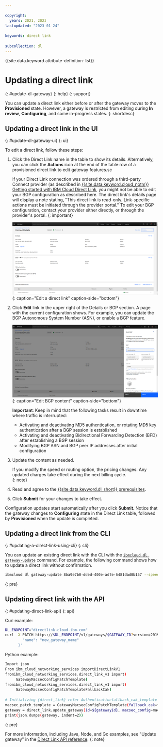 ```yaml
---

copyright:
  years: 2021, 2023
lastupdated: "2023-01-24"

keywords: direct link

subcollection: dl
---
```


{{site.data.keyword.attribute-definition-list}}

# Updating a direct link
{: #update-dl-gateway}
{: help}
{: support}

You can update a direct link either before or after the gateway moves to the **Provisioned** state. However, a gateway is restricted from editing during **In review**, **Configuring**, and some in-progress states.
{: shortdesc}

## Updating a direct link in the UI
{: #update-dl-gateway-ui}
{: ui}

To edit a direct link, follow these steps:

1. Click the Direct Link name in the table to show its details. Alternatively, you can click the **Actions** icon at the end of the table row of a provisioned direct link to edit gateway features.sc
   
   If your Direct Link connection was ordered through a third-party Connect provider (as described in [{{site.data.keyword.cloud_notm}} Getting started with IBM Cloud Direct Link](/docs/dl?topic=dl-get-started-with-ibm-cloud-dl), you might not be able to edit your BGP configuration as described here. The direct link's details page will display a note stating, "This direct link is read-only. Link-specific actions must be initiated through the provider portal." To edit your BGP configuration, contact your provider either directly, or through the provider's portal.
   {: important}

   ![Edit a direct link](/images/dl-edit.png){: caption="Edit a direct link" caption-side="bottom"}

1. Click **Edit** link in the upper right of the Details or BGP section. A page with the current configuration shows. For example, you can update the BGP Autonomous System Number (ASN), or enable a BGP feature.  

   ![Edit BGP content](/images/dl-bgp-edit.png){: caption="Edit BGP content" caption-side="bottom"}

   **Important**: Keep in mind that the following tasks result in downtime where traffic is interrupted:

   * Activating and deactivating MD5 authentication, or rotating MD5 key authentication after a BGP session is established
   * Activating and deactivating Bidirectional Forwarding Detection (BFD) after establishing a BGP session
   * Modifying BGP ASN and BGP peer IP addresses after initial configuration

1. Update the content as needed.

   If you modify the speed or routing option, the pricing changes. Any updated charges take effect during the next billing cycle.  
   {: note}

1. Read and agree to the [{{site.data.keyword.dl_short}} prerequisites](/docs/dl?topic=dl-ibm-cloud-dl-prerequisites).
1. Click **Submit** for your changes to take effect.

Configuration updates start automatically after you click **Submit**. Notice that the gateway changes to **Configuring** state in the Direct Link table, followed by **Provisioned** when the update is completed.

## Updating a direct link from the CLI
{: #updating-a-direct-link-using-cli}
{: cli}

You can update an existing direct link with the CLI with the  [`ibmcloud dl gateway-update`](/docs/dl?topic=dl-dl-cli&interface=cli#update-gateway) command. For example,
the following command shows how to update a direct link without confirmation.

```sh
ibmcloud dl gateway-update 8ba9e7b0-dded-400e-ad7e-6481dad0b157 --speed-mbps 5000 --name dl-gw-updated --output json
```
{: pre}

## Updating direct link with the API
{: #updating-direct-link-api}
{: api}

Curl example:

```sh
DL_ENDPOINT="directlink.cloud.ibm.com"
curl -X PATCH https://$DL_ENDPOINT/v1/gateways/$GATEWAY_ID?version=2019-12-13 -H "authorization: Bearer $IAM_TOKEN"-d '{
        "name": "new_gateway_name"
      }'
```

Python example:

```sh
Import json
From ibm_cloud_networking_services importDirectLinkV1
fromibm_cloud_networking_services.direct_link_v1 import(
     GatewayMacsecConfigPatchTemplate)
fromibm_cloud_networking_services.direct_link_v1 import(
     GatewayMacsecConfigPatchTemplateFallbackCak)
     
# Initializing {direct_link} refer Authenticationfallback_cak_template = GatewayMacsecConfigPatchTemplateFallbackCak(crn=${macsecCak})
macsec_patch_template = GatewayMacsecConfigPatchTemplate(fallback_cak=fallback_cak_template)
gateway = direct_link.update_gateway(id=${gatewayId}, macsec_config=macsec_patch_template).get_result()
print(json.dumps(gateway, indent=2))
```
{: pre}

For more information, including Java, Node, and Go examples, see "Update gateway" in the [Direct Link API reference](/apidocs/direct_link?code=python#update-gateway).
{: note}

